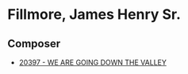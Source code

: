 # Fillmore, James Henry  Sr.

## Composer

- [20397 - WE ARE GOING DOWN THE VALLEY](/hymns/20397.md)

